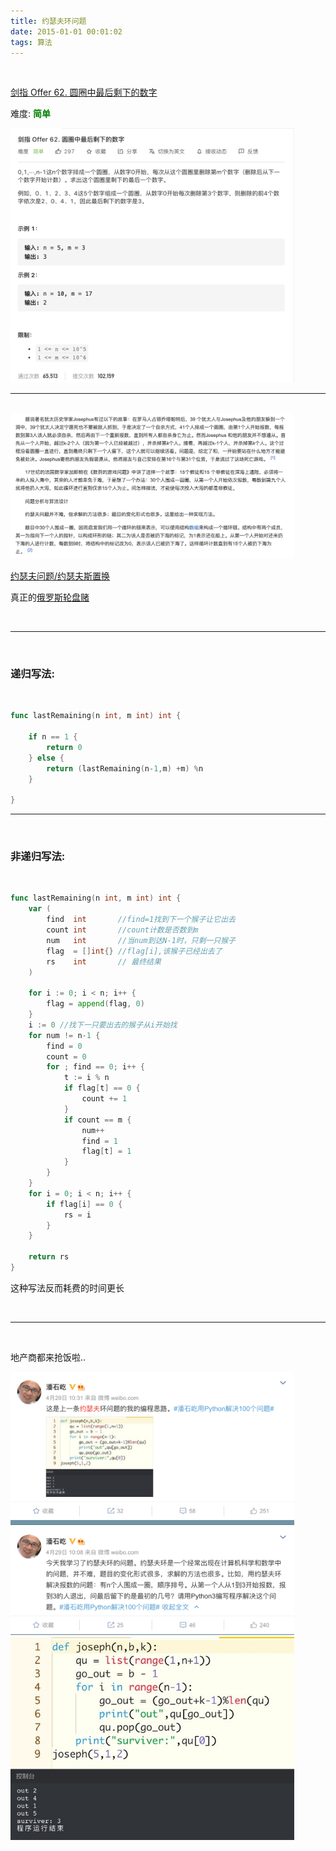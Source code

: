 ```yaml
---
title: 约瑟夫环问题
date: 2015-01-01 00:01:02
tags: 算法
---
```


<br>


[剑指 Offer 62. 圆圈中最后剩下的数字](https://leetcode-cn.com/problems/yuan-quan-zhong-zui-hou-sheng-xia-de-shu-zi-lcof/)



难度:  <font color="green">**简单**</font>




<img src="约瑟夫环问题/3.png" width = 90% height = 50% />



<br>


---


<br>

<img src="约瑟夫环问题/4.png" width = 90% height = 50% />



[约瑟夫问题/约瑟夫斯置换](https://baike.baidu.com/item/%E7%BA%A6%E7%91%9F%E5%A4%AB%E9%97%AE%E9%A2%98/3857719)


真正的[俄罗斯轮盘赌](https://baike.baidu.com/item/%E4%BF%84%E7%BD%97%E6%96%AF%E8%BD%AE%E7%9B%98%E8%B5%8C/71476)


<br>



---


<br>


### 递归写法:


<br>

```go
func lastRemaining(n int, m int) int {

    if n == 1 {
        return 0
    } else {
        return (lastRemaining(n-1,m) +m) %n
    }

}

```


---


<br>


### 非递归写法:


<br>


```go
func lastRemaining(n int, m int) int {
	var (
		find  int       //find=1找到下一个猴子让它出去
		count int       //count计数是否数到m
		num   int       //当num到达N-1时，只剩一只猴子
		flag  = []int{} //flag[i],该猴子已经出去了
		rs    int       // 最终结果
	)

	for i := 0; i < n; i++ {
		flag = append(flag, 0)
	}
	i := 0 //找下一只要出去的猴子从i开始找
	for num != n-1 {
		find = 0
		count = 0
		for ; find == 0; i++ {
			t := i % n
			if flag[t] == 0 {
				count += 1
			}
			if count == m {
				num++
				find = 1
				flag[t] = 1
			}
		}
	}
	for i = 0; i < n; i++ {
		if flag[i] == 0 {
			rs = i
		}
	}

	return rs
}
```


这种写法反而耗费的时间更长


<br>

---

<br>

地产商都来抢饭啦..

<img src="约瑟夫环问题/1.png" width = 90% height = 50% />



<img src="约瑟夫环问题/2.jpg" width = 90% height = 50% />


<br>

